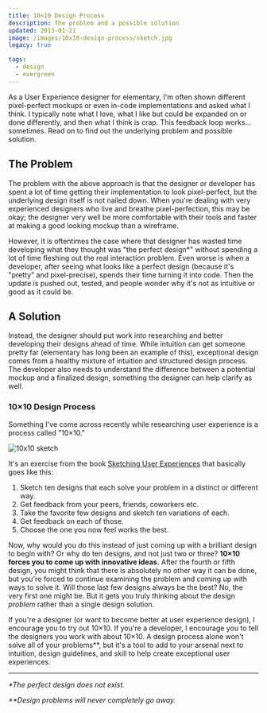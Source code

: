 ```yaml
---
title: 10×10 Design Process
description: The problem and a possible solution
updated: 2013-01-21
image: /images/10x10-design-process/sketch.jpg
legacy: true

tags:
  - design
  - evergreen
---
```


As a User Experience designer for elementary, I'm often shown different pixel-perfect mockups or even in-code implementations and asked what I think. I typically note what I love, what I like but could be expanded on or done differently, and then what I think is crap. This feedback loop works… sometimes. Read on to find out the underlying problem and possible solution.

## The Problem

The problem with the above approach is that the designer or developer has spent a lot of time getting their implementation to look pixel-perfect, but the underlying design itself is not nailed down. When you're dealing with very experienced designers who live and breathe pixel-perfection, this may be okay; the designer very well be more comfortable with their tools and faster at making a good looking mockup than a wireframe.

However, it is oftentimes the case where that designer has wasted time developing what they thought was "the perfect design*" without spending a lot of time fleshing out the real interaction problem. Even worse is when a developer, after seeing what looks like a perfect design (because it's "pretty" and pixel-precise), spends their time turning it into code. Then the update is pushed out, tested, and people wonder why it's not as intuitive or good as it could be.

## A Solution

Instead, the designer should put work into researching and better developing their designs ahead of time. While intuition can get someone pretty far (elementary has long been an example of this), exceptional design comes from a healthy mixture of intuition and structured design process. The developer also needs to understand the difference between a potential mockup and a finalized design, something the designer can help clarify as well.

### 10×10 Design Process

Something I've come across recently while researching user experience is a process called "10×10."

![10x10 sketch](https://blog.elementary.io/images/10x10-design-process/sketch.jpg)

It's an exercise from the book [Sketching User Experiences](https://books.google.com/books/about/Sketching_User_Experiences_The_Workbook.html?id=c-RAUXk3gbkC&hl=en) that basically goes like this:

1. Sketch ten designs that each solve your problem in a distinct or different way.
2. Get feedback from your peers, friends, coworkers etc.
3. Take the favorite few designs and sketch ten variations of each.
4. Get feedback on each of those.
5. Choose the one you now feel works the best.

Now, why would you do this instead of just coming up with a brilliant design to begin with? Or why do ten designs, and not just two or three? **10×10 forces you to come up with innovative ideas.** After the fourth or fifth design, you might think that there is absolutely no other way it can be done, but you're forced to continue examining the problem and coming up with ways to solve it. Will those last few designs always be the best? No, the very first one might be. But it gets you truly thinking about the design _problem_  rather than a single design solution.

If you're a designer (or want to become better at user experience design), I encourage you to try out 10×10. If you're a developer, I encourage you to tell the designers you work with about 10×10. A design process alone won't solve all of your problems**, but it's a tool to add to your arsenal next to intuition, design guidelines, and skill to help create exceptional user experiences.

---

_*The perfect design does not exist._

_**Design problems will never completely go away._

